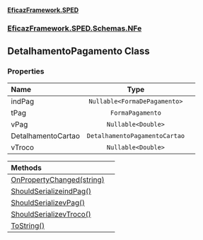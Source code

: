 #### [EficazFramework.SPED](EficazFrameworkSPED.md 'EficazFramework SPED')
### [EficazFramework.SPED.Schemas.NFe](EficazFramework.SPED.Schemas.NFe.md 'EficazFramework.SPED.Schemas.NFe')

## DetalhamentoPagamento Class
### Properties

| Name | Type | |
| :--- | :---: | :--- |
| indPag | `Nullable<FormaDePagamento>` |  |
| tPag | `FormaPagamento` |  |
| vPag | `Nullable<Double>` |  |
| DetalhamentoCartao | `DetalhamentoPagamentoCartao` |  |
| vTroco | `Nullable<Double>` |  |

| Methods | |
| :--- | :--- |
| [OnPropertyChanged(string)](EficazFramework.SPED.Schemas.NFe/DetalhamentoPagamento/OnPropertyChanged(string).md 'EficazFramework.SPED.Schemas.NFe.DetalhamentoPagamento.OnPropertyChanged(string)') | |
| [ShouldSerializeindPag()](EficazFramework.SPED.Schemas.NFe/DetalhamentoPagamento/ShouldSerializeindPag().md 'EficazFramework.SPED.Schemas.NFe.DetalhamentoPagamento.ShouldSerializeindPag()') | |
| [ShouldSerializevPag()](EficazFramework.SPED.Schemas.NFe/DetalhamentoPagamento/ShouldSerializevPag().md 'EficazFramework.SPED.Schemas.NFe.DetalhamentoPagamento.ShouldSerializevPag()') | |
| [ShouldSerializevTroco()](EficazFramework.SPED.Schemas.NFe/DetalhamentoPagamento/ShouldSerializevTroco().md 'EficazFramework.SPED.Schemas.NFe.DetalhamentoPagamento.ShouldSerializevTroco()') | |
| [ToString()](EficazFramework.SPED.Schemas.NFe/DetalhamentoPagamento/ToString().md 'EficazFramework.SPED.Schemas.NFe.DetalhamentoPagamento.ToString()') | |
